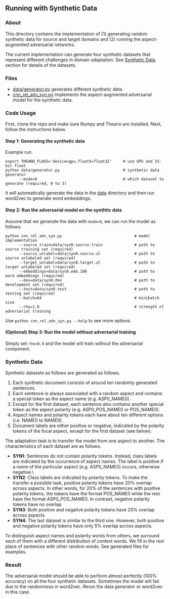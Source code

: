 ## Running with Synthetic Data

### About
This directory contains the implementation of (1) generating random synthetic data for source and target domains and (2) running the aspect-augmented adversarial networks. 

The current implementation can generate four synthetic datasets that represent different challenges in domain adaptation. See [Synthetic Data](#synthetic-data) section for details of the datasets.

### Files
  - [data/generator.py](data/generator.py) generates different synthetic data.
  - [cnn_rel_adv_syn.py](cnn_rel_adv_syn.py) implements the aspect-augmented adversarial model for the synthetic data.

### Code Usage
First, clone the repo and make sure Numpy and Theano are installed. Next, follow the instructions below.

#### Step 1: Generating the synthetic data
Example run.
```
export THEANO_FLAGS='device=gpu,floatX=float32'     # use GPU and 32-bit float
python data/generator.py                            # synthetic data generator
      --mode=0                                      # which dataset to generate (required, 0 to 3)
```
It will automatically generate the data in the [data](data) directory and then run word2vec to generate word embeddings.

#### Step 2: Run the adversarial model on the synthtic data
Assume that we generate the data with ``mode=0``, we can run the model as follows:
```
python cnn_rel_adv_syn.py                                # model implementation 
      --source_train=data/syn0.source.train              # path to source training set (required)
      --source_unlabel=data/syn0.source.ul               # path to source unlabeled set (required)
      --target_unlabel=data/syn0.target.ul               # path to target unlabeled set (required)
      --embeddings=data/syn0.emb.100                     # path to word embeddings (required)
      --dev=data/syn0.dev                                # path to development set (required)
      --test=data/syn0.test                              # path to testing set (required)
      --batch=64                                         # minibatch size
      --rho=1.0                                          # strength of adversarial training
```
Use ``python cnn_rel_adv_syn.py --help`` to see more options.

#### (Optional) Step 3: Run the model without adversarial training
Simply set ``rho=0.0`` and the model will train without the adversarial component.

### Synthetic Data
Synthetic datasets as follows are generated as follows.

  1. Each synthetic document consists of around ten randomly generated sentences. 
  2. Each sentence is always associated with a random aspect and contains a special token as the aspect name (e.g. ASP0_NAME0). 
  3. Except for the first dataset, each sentence also contains another special token as the aspect polarity (e.g. ASP0_POS_NAME0 or POS_NAME0). 
  4. Aspect names and polarity tokens each have about ten different options (i.e. NAME0 to NAME9). 
  5. Document labels are either positive or negative, indicated by the polarity tokens of the focal aspect, except for the first dataset (see below). 
  
The adaptation task is to transfer the model from one aspect to another. The characteristics of each dataset are as follows.

  - **SYN1**: Sentences do not contain polarity tokens. Instead, class labels are indicated by the occurrence of aspect names. The label is positive if a name of the particular aspect (e.g. ASP0_NAME0) occurs, otherwise negative.\  
  - **SYN2**: Class labels are indicated by polarity tokens. To make the transfer a possible task, positive polarity tokens have 20% overlap across aspects. In other words, for 20% of the sentences with positive polarity tokens, the tokens have the format POS_NAME0 while the rest have the format ASP0_POS_NAME0. In contrast, negative polarity tokens have no overlap.
  - **SYN3**: Both positive and negative polarity tokens have 20% overlap across aspects.
  - **SYN4**: The last dataset is similar to the third one. However, both positive and negative polarity tokens have only 5% overlap across aspects.

To distinguish aspect names and polarity words from others, we surround each of them with a different distribution of context words. We fill in the rest place of sentences with other random words. See generated files for examples.

### Result
The adversarial model should be able to perform almost perfectly (100% accuracy) on all the four synthetic datasets. Sometimes the model will fail due to the randomness in word2vec. Rerun the data generator or word2vec in this case.
